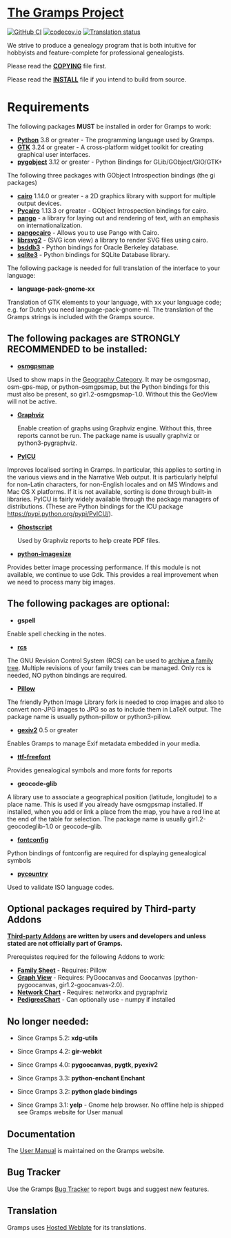 [The Gramps Project](https://gramps-project.org)
===================
[![GitHub CI](https://github.com/gramps-project/gramps/actions/workflows/gramps-ci.yml/badge.svg?event=push&branch=maintenance/gramps52)](https://github.com/gramps-project/gramps/actions/workflows/gramps-ci.yml?query=branch%3Amaintenance/gramps52)
[![codecov.io](https://codecov.io/github/gramps-project/gramps/coverage.svg?branch=maintenance/gramps52)](https://app.codecov.io/gh/gramps-project/gramps/branch/maintenance/gramps52)
[![Translation status](https://hosted.weblate.org/widgets/gramps-project/-/gramps/svg-badge.svg)](https://hosted.weblate.org/engage/gramps-project)

We strive to produce a genealogy program that is both intuitive for hobbyists and feature-complete for professional genealogists.

Please read the [**COPYING**](https://github.com/gramps-project/gramps/blob/maintenance/gramps52/COPYING) file first.

Please read the [**INSTALL**](https://github.com/gramps-project/gramps/blob/maintenance/gramps52/INSTALL) file if you intend to build from source.

Requirements
============
The following packages **MUST** be installed in order for Gramps to work:

* [**Python**](https://www.python.org/) 3.8 or greater - The programming language used by Gramps.
* [**GTK**](http://www.gtk.org/) 3.24 or greater - A cross-platform widget toolkit for creating graphical user interfaces.
* [**pygobject**](https://wiki.gnome.org/Projects/PyGObject) 3.12 or greater - Python Bindings for GLib/GObject/GIO/GTK+

The following three packages with GObject Introspection bindings (the gi packages)

* [**cairo**](http://cairographics.org/) 1.14.0 or greater - a 2D graphics library with support for multiple output devices.
* [**Pycairo**](https://github.com/pygobject/pycairo) 1.13.3 or greater - GObject Introspection bindings for cairo.
* [**pango**](http://www.pango.org/) - a library for laying out and rendering of text, with an emphasis on internationalization.
* [**pangocairo**](http://www.pango.org/) - Allows you to use Pango with Cairo.
* [**librsvg2**](http://live.gnome.org/LibRsvg) - (SVG icon view) a library to render SVG files using cairo.
* [**bsddb3**](https://pypi.python.org/pypi/bsddb3/) - Python bindings for Oracle Berkeley database.
* [**sqlite3**](https://www.sqlite.org/) - Python bindings for SQLite Database library.

The following package is needed for full translation of the interface
to your language:

*   **language-pack-gnome-xx**

 Translation of GTK elements to your language, with
 xx your language code; e.g. for Dutch you need
 language-pack-gnome-nl. The translation of the
 Gramps strings is included with the Gramps source.


The following packages are **STRONGLY RECOMMENDED** to be installed:
--------------------------------------------------------------------
*  [**osmgpsmap**](https://nzjrs.github.io/osm-gps-map/)

 Used to show maps in the [Geography Category](https://gramps-project.org/wiki/index.php?title=Gramps_5.1_Wiki_Manual_-_Categories#Geography_Category).
 It may be osmgpsmap, osm-gps-map, or python-osmgpsmap,
 but the Python bindings for this must also be present, so gir1.2-osmgpsmap-1.0.
 Without this the GeoView will not be active.

* [**Graphviz**](http://www.graphviz.org)

  Enable creation of graphs using Graphviz engine.
  Without this, three reports cannot be run.
  The package name is usually graphviz or python3-pygraphviz.

* [**PyICU**](http://pyicu.osafoundation.org/)

 Improves localised sorting in Gramps. In particular, this
 applies to sorting in the various views and in the
 Narrative Web output. It is particularly helpful for
 non-Latin characters, for non-English locales and on MS
 Windows and Mac OS X platforms. If it is not available,
 sorting is done through built-in libraries. PyICU is
 fairly widely available through the package managers of
 distributions.
 (These are Python bindings for the ICU package
 https://pypi.python.org/pypi/PyICU/).

* [**Ghostscript**](https://www.ghostscript.com)

  Used by Graphviz reports to help create PDF files.

* [**python-imagesize**](https://pypi.org/project/imagesize/)

 Provides better image processing performance. If this module is not available,
 we continue to use Gdk. This provides a real improvement when we need to
 process many big images.


The following packages are optional:
------------------------------------
* **gspell**

 Enable spell checking in the notes.

* [**rcs**](https://www.gnu.org/software/rcs/)

 The GNU Revision Control System (RCS) can be used to
 [archive a family tree](https://gramps-project.org/wiki/index.php?title=Gramps_5.1_Wiki_Manual_-_Manage_Family_Trees#Archiving_a_Family_Tree).
 Multiple revisions of your family trees can be managed.
 Only rcs is needed, NO python bindings are required.

* [**Pillow**](https://python-pillow.org)

 The friendly Python Image Library fork is needed to crop
 images and also to convert non-JPG images to
 JPG so as to include them in LaTeX output.
 The package name is usually python-pillow or python3-pillow.

* [**gexiv2**](https://wiki.gnome.org/Projects/gexiv2) 0.5 or greater

 Enables Gramps to manage Exif metadata embedded in your
 media.

* [**ttf-freefont**](https://savannah.gnu.org/projects/freefont/)

 Provides genealogical symbols and more fonts for reports

* **geocode-glib**

 A library use to associate a geographical position (latitude, longitude)
 to a place name. This is used if you already have osmgpsmap installed.
 If installed, when you add or link a place from the map, you have a red line
 at the end of the table for selection.
 The package name is usually gir1.2-geocodeglib-1.0 or geocode-glib.

* [**fontconfig**](https://www.freedesktop.org/wiki/Software/fontconfig/)

 Python bindings of fontconfig are required for displaying
 genealogical symbols

* [**pycountry**](https://pypi.org/project/pycountry/)

 Used to validate ISO language codes.


Optional packages required by Third-party Addons
------------------------------------------------

**[Third-party Addons](https://gramps-project.org/wiki/index.php?title=Third-party_Plugins) are written by users and developers and unless stated are not officially part of Gramps.**

Prerequistes required for the following Addons to work:

* [**Family Sheet**]( https://gramps-project.org/wiki/index.php?title=Family_Sheet ) - Requires: Pillow
* [**Graph View**]( https://gramps-project.org/wiki/index.php?title=Graph_View ) - Requires: PyGoocanvas and Goocanvas (python-pygoocanvas, gir1.2-goocanvas-2.0).
* [**Network Chart**]( https://gramps-project.org/wiki/index.php?title=NetworkChart ) - Requires: networkx and pygraphviz
* [**PedigreeChart**]( https://gramps-project.org/wiki/index.php?title=PedigreeChart ) - Can optionally use - numpy if installed


No longer needed:
-----------------
* Since Gramps 5.2:
   **xdg-utils**

* Since Gramps 4.2:
   **gir-webkit**

* Since Gramps 4.0:
   **pygoocanvas, pygtk, pyexiv2**

* Since Gramps 3.3:
   **python-enchant Enchant**

* Since Gramps 3.2:
   **python glade bindings**

* Since Gramps 3.1:
   **yelp** - Gnome help browser. No offline help is shipped see Gramps website for User manual


Documentation
-------------

The [User Manual](https://www.gramps-project.org/wiki/index.php?title=User_manual) is maintained on the Gramps website.


Bug Tracker
-------------

Use the Gramps [Bug Tracker](https://gramps-project.org/bugs/my_view_page.php) to report bugs and suggest new features.


Translation
-------------

Gramps uses [Hosted Weblate](https://hosted.weblate.org/engage/gramps-project) for its translations.

